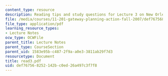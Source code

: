 ```yaml
---
content_type: resource
description: Reading tips and study questions for Lecture 3 on New Orleans recovery.
file: /media/courses/11-201-gateway-planning-action-fall-2007/def767568252142bc0ed26a497c3f7f8_read3.pdf
file_type: application/pdf
learning_resource_types:
- Lecture Notes
ocw_type: OCWFile
parent_title: Lecture Notes
parent_type: CourseSection
parent_uid: 1583e95b-c487-2f9a-a0e3-3811ab29f7d3
resourcetype: Document
title: read3.pdf
uid: def76756-8252-142b-c0ed-26a497c3f7f8
---
```


